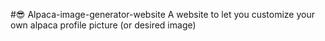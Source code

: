 #😎 Alpaca-image-generator-website
A website to let you customize your own alpaca profile picture (or desired image)

